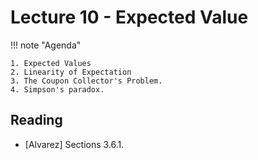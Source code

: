 # Lecture 10 - Expected Value

!!! note "Agenda"

    1. Expected Values
    2. Linearity of Expectation
    3. The Coupon Collector's Problem.
    4. Simpson's paradox.


    
## Reading

* [Alvarez] Sections 3.6.1.
